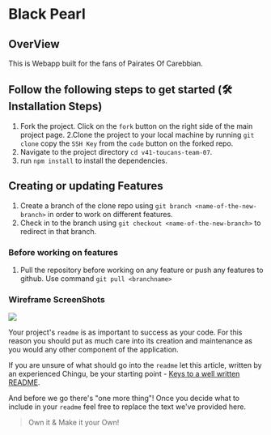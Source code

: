 # Black Pearl

## OverView

This is Webapp built for the fans of Pairates Of Carebbian.

## Follow the following steps to get started (🛠️ Installation Steps)

1. Fork the project.
   Click on the `fork` button on the right side of the main project page.
   2.Clone the project to your local machine by running `git clone` copy the `SSH Key` from the `code` button on the forked repo.
2. Navigate to the project directory `cd v41-toucans-team-07`.
3. run `npm install` to install the dependencies.

## Creating or updating Features

1. Create a branch of the clone repo using `git branch <name-of-the-new-branch>` in order to work on different features.
2. Check in to the branch using `git checkout <name-of-the-new-branch>` to redirect in that branch.

### Before working on features

1.  Pull the repository before working on any feature or push any features to github. Use command `git pull <branchname>`

### Wireframe ScreenShots

![](./Pirate%20of%20the%20Carribean%20wireframe.png)

Your project's `readme` is as important to success as your code. For
this reason you should put as much care into its creation and maintenance
as you would any other component of the application.

If you are unsure of what should go into the `readme` let this article,
written by an experienced Chingu, be your starting point -
[Keys to a well written README](https://tinyurl.com/yk3wubft).

And before we go there's "one more thing"! Once you decide what to include
in your `readme` feel free to replace the text we've provided here.

> Own it & Make it your Own!
